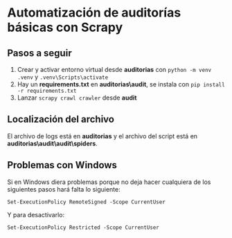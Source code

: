 # Automatización de auditorías básicas con Scrapy

## Pasos a seguir

1. Crear y activar entorno virtual desde **auditorias** con `python -m venv .venv` y `.venv\Scripts\activate`
2. Hay un **requirements.txt** en **auditorias\audit**, se instala con `pip install -r requirements.txt`
3. Lanzar `scrapy crawl crawler` desde **audit**

## Localización del archivo

El archivo de logs está en **auditorias** y el archivo del script está en **auditorias\audit\audit\spiders**.

## Problemas con Windows

Si en Windows diera problemas porque no deja hacer cualquiera de los siguientes pasos hará falta lo siguiente:

`Set-ExecutionPolicy RemoteSigned -Scope CurrentUser`

Y para desactivarlo:

`Set-ExecutionPolicy Restricted -Scope CurrentUser`
